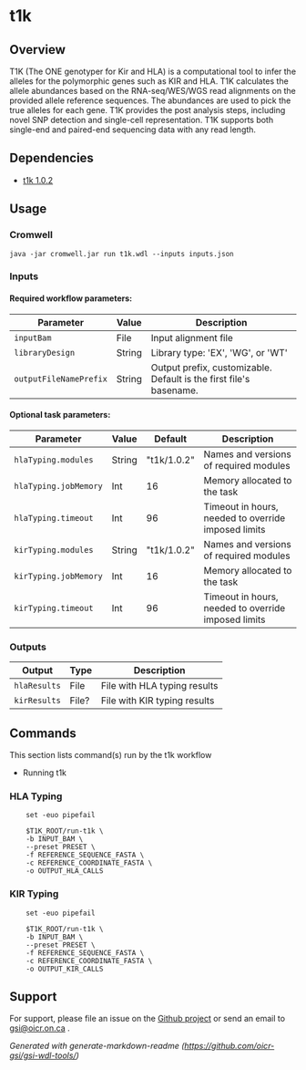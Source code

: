 # t1k

## Overview
T1K (The ONE genotyper for Kir and HLA) is a computational tool to infer the alleles for the polymorphic genes such as KIR and HLA. T1K calculates the allele abundances based on the RNA-seq/WES/WGS read alignments on the provided allele reference sequences. The abundances are used to pick the true alleles for each gene. T1K provides the post analysis steps, including novel SNP detection and single-cell representation. T1K supports both single-end and paired-end sequencing data with any read length.

## Dependencies

* [t1k 1.0.2](https://github.com/mourisl/T1K)


## Usage

### Cromwell
```
java -jar cromwell.jar run t1k.wdl --inputs inputs.json
```

### Inputs

#### Required workflow parameters:
Parameter|Value|Description
---|---|---
`inputBam`|File|Input alignment file
`libraryDesign`|String|Library type: 'EX', 'WG', or 'WT'
`outputFileNamePrefix`|String|Output prefix, customizable. Default is the first file's basename.


#### Optional task parameters:
Parameter|Value|Default|Description
---|---|---|---
`hlaTyping.modules`|String|"t1k/1.0.2"|Names and versions of required modules
`hlaTyping.jobMemory`|Int|16|Memory allocated to the task
`hlaTyping.timeout`|Int|96|Timeout in hours, needed to override imposed limits
`kirTyping.modules`|String|"t1k/1.0.2"|Names and versions of required modules
`kirTyping.jobMemory`|Int|16|Memory allocated to the task
`kirTyping.timeout`|Int|96|Timeout in hours, needed to override imposed limits


### Outputs

Output | Type | Description
---|---|---
`hlaResults`|File|File with HLA typing results
`kirResults`|File?|File with KIR typing results


## Commands
 This section lists command(s) run by the t1k workflow
 
 * Running t1k
 
 ### HLA Typing 
 
 ```
     set -euo pipefail
 
     $T1K_ROOT/run-t1k \
     -b INPUT_BAM \
     --preset PRESET \
     -f REFERENCE_SEQUENCE_FASTA \
     -c REFERENCE_COORDINATE_FASTA \
     -o OUTPUT_HLA_CALLS
   ```

 ### KIR Typing
 ```
     set -euo pipefail
 
     $T1K_ROOT/run-t1k \
     -b INPUT_BAM \
     --preset PRESET \
     -f REFERENCE_SEQUENCE_FASTA \
     -c REFERENCE_COORDINATE_FASTA \
     -o OUTPUT_KIR_CALLS
   ```

 ## Support

For support, please file an issue on the [Github project](https://github.com/oicr-gsi) or send an email to gsi@oicr.on.ca .

_Generated with generate-markdown-readme (https://github.com/oicr-gsi/gsi-wdl-tools/)_
